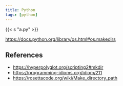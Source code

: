 ```yaml
---
title: Python
tags: [python]
---
```


{{< s "a.py" >}}

<https://docs.python.org/library/os.html#os.makedirs>

## References

- <https://hyperpolyglot.org/scripting2#mkdir>
- <https://programming-idioms.org/idiom/211>
- <https://rosettacode.org/wiki/Make_directory_path>
